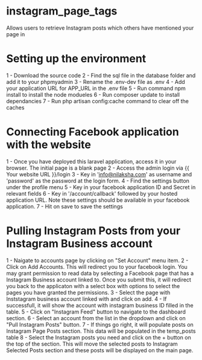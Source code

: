 # instagram_page_tags
Allows users to retrieve Instagram posts which others have mentioned your page in

# Setting up the environment

1 - Download the source code
2 - Find the sql file in the database folder and add it to your phpmyadmin
3 - Rename the .env-dev file as .env
4 - Add your application URL for APP_URL in the .env file
5 - Run command npm install to install the node modueles
6 - Run composer update to install dependancies 
7 - Run php artisan config:cache command to clear off the caches

# Connecting Facebook application with the website 

1 - Once you have deployed this laravel application, access it in your browser. The initial page is a blank page
2 - Access the admin login via {{ Your website URL }}/login
3 - Key in 'info@nilaksha.com' as username and 'password' as the password at the login form.
4 - Find the settings button under the profile menu
5 - Key in your facebook application ID and Secret in relevant fields
6 - Key in '/account/callback' followed by your hosted application URL. Note these settings should be available in your facebook            application.
7 - Hit on save to save the settings

# Pulling Instagram Posts from your Instagram Business account 

1 - Naigate to accounts page by clicking on "Set Account" menu item.
2 - Click on Add Accounts. This will redirect you to your facebook login. You may grant permission to read data by selecting a Facebook     page that has a Instagram Business account linked to. Once you submit this, it will redirect you back to the applicaton with a          select box with options to select the pages you have granted the permissions. 
3 - Select the page with Inststagram business account linked with and click on add.
4 - If successfull, it will show the account with instagram business ID filled in the table.
5 - Click on "Instagram Feed" button to navigate to the dashboard section.
6 - Select an account from the list in the dropdown and click on "Pull Instagram Posts" button.
7 - If things go right, it will populate posts on Instagram Page Posts section. This data will be populated in the temp_posts table
8 - Select the Instagram posts you need and click on the + button on the top of the section. This will move the selected posts to           Instagram Selected Posts section and these posts will be displayed on the main page.


